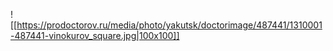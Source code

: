 ![[https://prodoctorov.ru/media/photo/yakutsk/doctorimage/487441/1310001-487441-vinokurov_square.jpg|100x100]]


